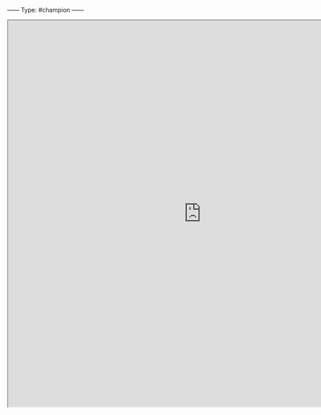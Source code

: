 ——
Type: #champion 
——
<iframe
height = 900
width = 900
padding = 0 0
margins = 0 0
src="https://leagueoflegends.fandom.com/wiki/Jhin/LoL"></iframe>